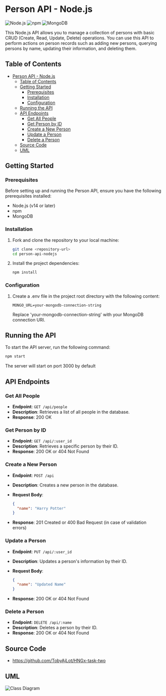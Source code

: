 # Person API - Node.js

![Node.js](https://img.shields.io/badge/Node.js-v14%2B-green)
![npm](https://img.shields.io/badge/npm-latest-blue)
![MongoDB](https://img.shields.io/badge/MongoDB-Atlas-brightgreen)

This Node.js API allows you to manage a collection of persons with basic CRUD (Create, Read, Update, Delete) operations. You can use this API to perform actions on person records such as adding new persons, querying persons by name, updating their information, and deleting them.

## Table of Contents

- [Person API - Node.js](#person-api---nodejs)
  - [Table of Contents](#table-of-contents)
  - [Getting Started](#getting-started)
    - [Prerequisites](#prerequisites)
    - [Installation](#installation)
    - [Configuration](#configuration)
  - [Running the API](#running-the-api)
  - [API Endpoints](#api-endpoints)
    - [Get All People](#get-all-people)
    - [Get Person by ID](#get-person-by-id)
    - [Create a New Person](#create-a-new-person)
    - [Update a Person](#update-a-person)
    - [Delete a Person](#delete-a-person)
  - [Source Code](#source-code)
  - [UML](#uml)

## Getting Started

### Prerequisites

Before setting up and running the Person API, ensure you have the following prerequisites installed:

- Node.js (v14 or later)
- npm
- MongoDB

### Installation

1. Fork and clone the repository to your local machine:

   ```bash
   git clone <repository-url>
   cd person-api-nodejs
   ```

2. Install the project dependencies:

   ```bash
   npm install
   ```

### Configuration

1. Create a .env file in the project root directory with the following content:

   ```dotenv
   MONGO_URL=your-mongodb-connection-string
   ```

   Replace 'your-mongodb-connection-string' with your MongoDB connection URI.

## Running the API

To start the API server, run the following command:

```bash
npm start
```

The server will start on port 3000 by default

## API Endpoints

### Get All People

- **Endpoint**: `GET /api/people`
- **Description**: Retrieves a list of all people in the database.
- **Response**: 200 OK

### Get Person by ID

- **Endpoint**: `GET /api/:user_id`
- **Description**: Retrieves a specific person by their ID.
- **Response**: 200 OK or 404 Not Found

### Create a New Person

- **Endpoint**: `POST /api`
- **Description**: Creates a new person in the database.
- **Request Body**:

  ```json
  {
    "name": "Harry Potter"
  }
  ```

- **Response**: 201 Created or 400 Bad Request (in case of validation errors)

### Update a Person

- **Endpoint**: `PUT /api/:user_id`
- **Description**: Updates a person's information by their ID.
- **Request Body**:

  ```json
  {
    "name": "Updated Name"
  }
  ```

- **Response**: 200 OK or 404 Not Found

### Delete a Person

- **Endpoint**: `DELETE /api/:name`
- **Description**: Deletes a person by their ID.
- **Response**: 200 OK or 404 Not Found

## Source Code

- https://github.com/TobyAjLot/HNGx-task-two

## UML

![Class Diagram](https://www.planttext.com/api/plantuml/png/hP6z3eCW58LtdkAE4kiBaAPnwDmqwHCWt1eQ0GFeKllk1SLMauwT8ESdvmlKFd0N1jqHqN7luOhEMmDF0b21aWoK2VFTS8qCV73Aj54eeSLmYLf1TwhFwZOU4wDLahm8GJDekA4RbS1vf1GEUS2YdtTPtgV9YOOiCW9TdMGClKoLR1rWwPvvu0niyq2nZqliy1kdvCEH6Wtt6KGPZoxy0hahynSGXzgE6v38iPZ7gQgcKtuMaiz5N1b9ZKQcRte3)
